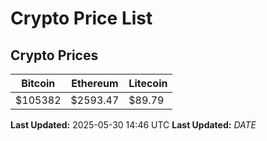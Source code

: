 # Crypto Price List

## Crypto Prices
| Bitcoin | Ethereum | Litecoin |
| ------- | -------- | -------- |
| $105382 | $2593.47 | $89.79 |
**Last Updated:** 2025-05-30 14:46 UTC
**Last Updated:** $DATE$
